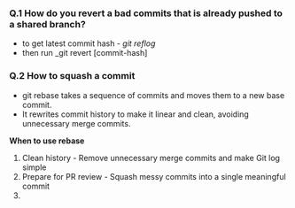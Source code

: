 ### Q.1 How do you revert a bad commits that is already pushed to a shared branch?

- to get latest commit hash - _git reflog_
- then run _git revert [commit-hash]

### Q.2 How to squash a commit

- git rebase takes a sequence of commits and moves them to a new base commit.
- It rewrites commit history to make it linear and clean, avoiding unnecessary merge commits.

__When to use rebase__

1. Clean history - Remove unnecessary merge commits and make Git log simple
2. Prepare for PR review - Squash messy commits into a single meaningful commit 
3. 
